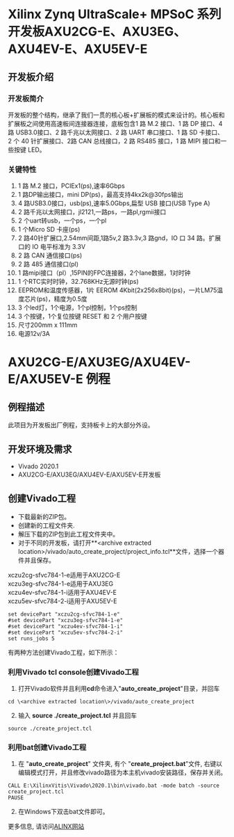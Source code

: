 # Xilinx Zynq UltraScale+ MPSoC 系列开发板AXU2CG-E、AXU3EG、AXU4EV-E、AXU5EV-E  
## 开发板介绍
### 开发板简介
开发板的整个结构，继承了我们一贯的核心板+扩展板的模式来设计的。核心板和扩展板之间使用高速板间连接器连接，底板包含1 路 M.2 接口、1 路 DP 接口、4 路 USB3.0接口、2 路千兆以太网接口、2 路 UART 串口接口、1 路 SD 卡接口、2 个 40 针扩展接口、2路 CAN 总线接口，2 路 RS485 接口，1 路 MIPI 接口和一些按键 LED。
### 关键特性
  1. 1 路 M.2 接口，PCIEx1(ps),速率6Gbps 
  2. 1 路DP输出接口，mini DP(ps)，最高支持4kx2k@30fps输出   
  3. 4 路USB3.0接口，usb(ps),速率5.0Gbps,扁型 USB 接口(USB Type A) 
  4. 2 路千兆以太网接口，jl2121,一路ps，一路pl,rgmii接口   
  5. 2 个uart转usb，一个ps，一个pl   
  6. 1 个Micro SD 卡座(ps) 
  7. 2 路40针扩展口,2.54mm间距,1路5v,2 路3.3v,3 路gnd，IO 口 34 路。扩展口的 IO 电平标准为 3.3V   
  8. 2 路 CAN 通信接口(ps) 
  9. 2 路 485 通信接口(pl) 
  10. 1 路mipi接口（pl）,15PIN的FPC连接器，2个lane数据，1对时钟  
  11. 1 个RTC实时时钟，32.768KHz无源时钟(ps)
  12. EEPROM和温度传感器，1片 EEROM 4Kbit(2x256x8bit)(ps)，一片LM75温度芯片(ps)，精度为0.5度 
  13. 3 个led灯，1个电源，1个pl控制，1个ps控制  
  14. 3 个按键，1个复位按键 RESET 和 2 个用户按键  
  15. 尺寸200mm x 111mm   
  16. 电源12v/3A


# AXU2CG-E/AXU3EG/AXU4EV-E/AXU5EV-E 例程
## 例程描述
此项目为开发板出厂例程，支持板卡上的大部分外设。
## 开发环境及需求
* Vivado 2020.1
* AXU2CG-E/AXU3EG/AXU4EV-E/AXU5EV-E开发板
## 创建Vivado工程
* 下载最新的ZIP包。
* 创建新的工程文件夹.
* 解压下载的ZIP包到此工程文件夹中。
* 对于不同的开发板，请打开**\<archive extracted location\>/vivado/auto_create_project/project_info.tcl**文件，选择一个器件并且保存。

xczu2cg-sfvc784-1-e适用于AXU2CG-E  
xczu3eg-sfvc784-1-e适用于AXU3EG  
xczu4ev-sfvc784-1-i适用于AXU4EV-E  
xczu5ev-sfvc784-2-i适用于AXU5EV-E  
```
set devicePart "xczu2cg-sfvc784-1-e" 
#set devicePart "xczu3eg-sfvc784-1-e"
#set devicePart "xczu4ev-sfvc784-1-i"
#set devicePart "xczu5ev-sfvc784-2-i"
set runs_jobs 5
```

有两种方法创建Vivado工程，如下所示：
### 利用Vivado tcl console创建Vivado工程
1. 打开Vivado软件并且利用**cd**命令进入"**auto_create_project**"目录，并回车
```
cd \<archive extracted location\>/vivado/auto_create_project
```
2. 输入 **source ./create_project.tcl** 并且回车
```
source ./create_project.tcl
```

### 利用bat创建Vivado工程
1. 在 "**auto_create_project**" 文件夹, 有个 "**create_project.bat**"文件, 右键以编辑模式打开，并且修改vivado路径为本主机vivado安装路径，保存并关闭。
```
CALL E:\XilinxVitis\Vivado\2020.1\bin\vivado.bat -mode batch -source create_project.tcl
PAUSE
```
2. 在Windows下双击bat文件即可。


更多信息, 请访问[ALINX网站](https://www.alinx.com)